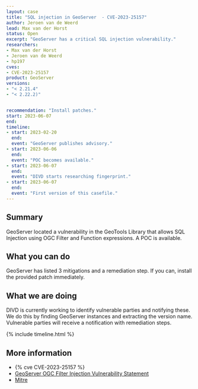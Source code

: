 ```yaml
---
layout: case
title: "SQL injection in GeoServer  - CVE-2023-25157"
author: Jeroen van de Weerd
lead: Max van der Horst
status: Open
excerpt: "GeoServer has a critical SQL injection vulnerability."
researchers:
- Max van der Horst
- Jeroen van de Weerd
- hp197
cves:
- CVE-2023-25157
product: GeoServer
versions: 
- "< 2.21.4"
- "< 2.22.2)"


recommendation: "Install patches."
start: 2023-06-07
end: 
timeline:
- start: 2023-02-20
  end:
  event: "GeoServer publishes advisory."
- start: 2023-06-06
  end:
  event: "POC becomes available."
- start: 2023-06-07
  end:
  event: "DIVD starts researching fingerprint."
- start: 2023-06-07
  end:
  event: "First version of this casefile."
---
```


## Summary

GeoServer located a vulnerability in the GeoTools Library that allows SQL Injection using OGC Filter and Function expressions. A POC is available.

## What you can do

GeoServer has listed 3 mitigations and a remediation step. If you can, install the provided patch immediately. 

## What we are doing

DIVD is currently working to identify vulnerable parties and notifying these. We do this by finding GeoServer instances and extracting the version name. Vulnerable parties will receive a notification with remediation steps.

{% include timeline.html %}

## More information

* {% cve CVE-2023-25157 %}
* [GeoServer OGC Filter Injection Vulnerability Statement ](https://geoserver.org/vulnerability/2023/02/20/ogc-filter-injection.html)
* [Mitre](https://cve.mitre.org/cgi-bin/cvename.cgi?name=CVE-2023-25157)
